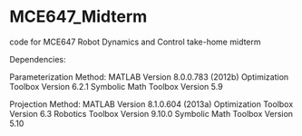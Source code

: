 # MCE647_Midterm
code for MCE647 Robot Dynamics and Control take-home midterm

Dependencies:

Parameterization Method:
MATLAB Version 8.0.0.783 (2012b)
Optimization Toolbox Version 6.2.1
Symbolic Math Toolbox Version 5.9 

Projection Method:
MATLAB Version 8.1.0.604 (2013a)
Optimization Toolbox Version 6.3 
Robotics Toolbox Version 9.10.0
Symbolic Math Toolbox Version 5.10 
